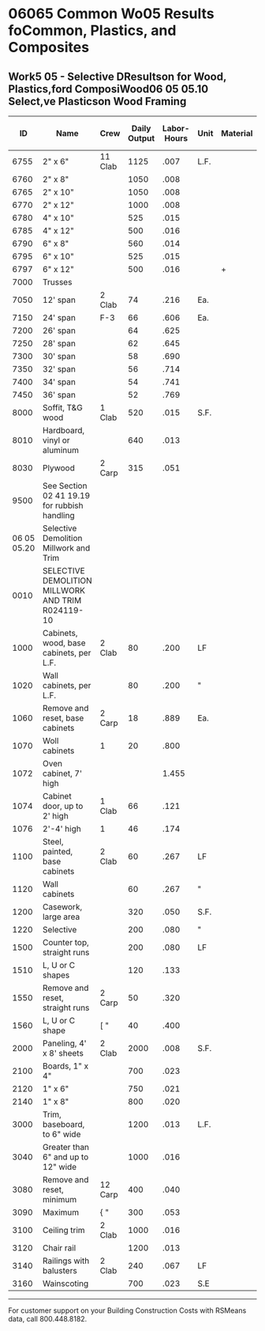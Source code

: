 # 06065 Common Wo05 Results foCommon, Plastics, and Composites

## Work5 05 - Selective DResultson for Wood, Plastics,ford ComposiWood06 05 05.10 Select,ve Plasticson Wood Framing

| ID    | Name                                                                 | Crew     | Daily Output | Labor-Hours | Unit  | Material | Labor | Equipment | Total | Total Incl O&P |
|-------|----------------------------------------------------------------------|----------|--------------|-------------|-------|----------|-------|-----------|-------|----------------|
| 6755  | 2" x 6"                                                              | 11 Clab  | 1125         | .007        | L.F.  |          | .32   |           | .32   |                |
| 6760  | 2" x 8"                                                              |          | 1050         | .008        |       |          | .35   |           | .35   |                |
| 6765  | 2" x 10"                                                             |          | 1050         | .008        |       |          | .35   |           | .35   |                |
| 6770  | 2" x 12"                                                             |          | 1000         | .008        |       |          | .36   |           | .36   |                |
| 6780  | 4" x 10"                                                             |          | 525          | .015        |       |          | .69   |           | .69   |                |
| 6785  | 4" x 12"                                                             |          | 500          | .016        |       |          | .73   |           | .73   |                |
| 6790  | 6" x 8"                                                              |          | 560          | .014        |       |          | .65   |           | .65   |                |
| 6795  | 6" x 10"                                                             |          | 525          | .015        |       |          | .69   |           | .69   |                |
| 6797  | 6" x 12"                                                             |          | 500          | .016        |       | +        | .73   |           | .73   |                |
| 7000  | Trusses                                                              |          |              |             |       |          |       |           |       |                |
| 7050  | 12' span                                                             | 2 Clab   | 74           | .216        | Ea.   |          | 9.85  |           | 9.85  | 14             |
| 7150  | 24' span                                                             | F-3      | 66           | .606        | Ea.   |          | 35    | 30        | 65    | 85             |
| 7200  | 26' span                                                             |          | 64           | .625        |       |          | 36    | 31        | 67    | 87             |
| 7250  | 28' span                                                             |          | 62           | .645        |       |          | 37    | 32        | 69    | 90             |
| 7300  | 30' span                                                             |          | 58           | .690        |       |          | 40    | 34        | 74    | 97             |
| 7350  | 32' span                                                             |          | 56           | .714        |       |          | 41    | 35.50     | 76.50 | 101            |
| 7400  | 34' span                                                             |          | 54           | .741        |       |          | 43    | 36.50     | 79.50 | 104            |
| 7450  | 36' span                                                             |          | 52           | .769        |       |          | 44.50 | 38        | 82.50 | 108            |
| 8000  | Soffit, T&G wood                                                     | 1 Clab   | 520          | .015        | S.F.  |          | .70   |           | .70   | 11             |
| 8010  | Hardboard, vinyl or aluminum                                         |          | 640          | .013        |       |          | .57   |           | .57   |                |
| 8030  | Plywood                                                              | 2 Carp   | 315          | .051        |       |          | 2.86  |           | 2.86  | 4              |
| 9500  | See Section 02 41 19.19 for rubbish handling                         |          |              |             |       |          |       |           |       |                |
| 06 05 05.20 | Selective Demolition Millwork and Trim                         |          |              |             |       |          |       |           |       |                |
| 0010  | SELECTIVE DEMOLITION MILLWORK AND TRIM R024119-10                    |          |              |             |       |          |       |           |       | 9920           |
| 1000  | Cabinets, wood, base cabinets, per L.F.                              | 2 Clab   | 80           | .200        | LF    |          | 9.10  |           | 9.10  | 13             |
| 1020  | Wall cabinets, per L.F.                                              |          | 80           | .200        | "     |          | 9.10  |           | 9.10  | 13             |
| 1060  | Remove and reset, base cabinets                                      | 2 Carp   | 18           | .889        | Ea.   |          | 50    |           | 50    | 74             |
| 1070  | Woll cabinets                                                        | 1        | 20           | .800        |       |          | 45    | 1         | 45    | 67             |
| 1072  | Oven cabinet, 7' high                                                |          |              | 1.455       |       |          | 82    |           | 82    | 122            |
| 1074  | Cabinet door, up to 2' high                                          | 1 Clab   | 66           | .121        |       |          | 5.55  |           | 5.55  | 8              |
| 1076  | 2'-4' high                                                           | 1        | 46           | .174        |       |          | 7.95  |           | 7.95  | 11             |
| 1100  | Steel, painted, base cabinets                                        | 2 Clab   | 60           | .267        | LF    |          | 12.15 |           | 12.15 | 18             |
| 1120  | Wall cabinets                                                        |          | 60           | .267        | "     |          | 12.15 |           | 12.15 | 18             |
| 1200  | Casework, large area                                                 |          | 320          | .050        | S.F.  |          | 2.28  |           | 2.28  | 3              |
| 1220  | Selective                                                            |          | 200          | .080        | "     |          | 3.65  |           | 3.65  | 5              |
| 1500  | Counter top, straight runs                                           |          | 200          | .080        | LF    |          | 3.65  |           | 3.65  | 5              |
| 1510  | L, U or C shapes                                                     |          | 120          | .133        |       |          | 6.10  |           | 6.10  | 9.1            |
| 1550  | Remove and reset, straight runs                                      | 2 Carp   | 50           | .320        |       |          | 18    |           | 18    | 27             |
| 1560  | L, U or C shape                                                      | [ "      | 40           | .400        |       |          | 22.50 |           | 22.50 | 33.5           |
| 2000  | Paneling, 4' x 8' sheets                                             | 2 Clab   | 2000         | .008        | S.F.  |          | .36   |           | .36   |                |
| 2100  | Boards, 1" x 4"                                                      |          | 700          | .023        |       |          | 1.04  |           | 1.04  | 1.5            |
| 2120  | 1" x 6"                                                              |          | 750          | .021        |       |          | .97   |           | .97   | 1              |
| 2140  | 1" x 8"                                                              |          | 800          | .020        |       |          | .91   |           | .91   |                |
| 3000  | Trim, baseboard, to 6" wide                                          |          | 1200         | .013        | L.F.  |          | .61   |           | .61   | 1              |
| 3040  | Greater than 6" and up to 12" wide                                   |          | 1000         | .016        |       |          | .73   |           | .73   | 1.0            |
| 3080  | Remove and reset, minimum                                            | 12 Carp  | 400          | .040        |       |          | 2.25  |           | 2.25  | 3.3            |
| 3090  | Maximum                                                              | { "      | 300          | .053        |       |          | 3     | 1         | 3     | 4.4            |
| 3100  | Ceiling trim                                                         | 2 Clab   | 1000         | .016        |       |          | .73   |           | .73   | 1.0            |
| 3120  | Chair rail                                                           |          | 1200         | .013        |       |          | .61   |           | .61   |                |
| 3140  | Railings with balusters                                              | 2 Clab   | 240          | .067        | LF    |          | 3.04  |           | 3.04  |                |
| 3160  | Wainscoting                                                          |          | 700          | .023        | S.E   |          | 1.04  |           | 1.04  | 1.5            |

---

For customer support on your Building Construction Costs with RSMeans data, call 800.448.8182.